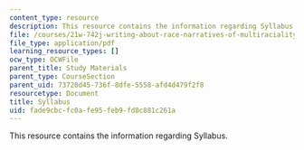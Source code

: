 ```yaml
---
content_type: resource
description: This resource contains the information regarding Syllabus.
file: /courses/21w-742j-writing-about-race-narratives-of-multiraciality-fall-2008/fade9cbcfc0afe95feb9fd8c881c261a_MIT21W_742JF08_syllabus.pdf
file_type: application/pdf
learning_resource_types: []
ocw_type: OCWFile
parent_title: Study Materials
parent_type: CourseSection
parent_uid: 73720d45-736f-8dfe-5558-afd4d479f2f8
resourcetype: Document
title: Syllabus
uid: fade9cbc-fc0a-fe95-feb9-fd8c881c261a
---
```

This resource contains the information regarding Syllabus.

